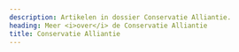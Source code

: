 ```yaml
---
description: Artikelen in dossier Conservatie Alliantie.
heading: Meer <i>over</i> de Conservatie Alliantie
title: Conservatie Alliantie
---
```

